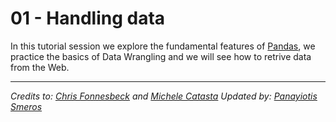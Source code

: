 # 01 - Handling data

In this tutorial session we explore the fundamental features of [Pandas](http://pandas.pydata.org/), we practice the basics of Data Wrangling and we will see how to retrive data from the Web.

---

*Credits to: [Chris Fonnesbeck](https://github.com/fonnesbeck)  and [Michele Catasta](https://github.com/pirroh)*
*Updated by: [Panayiotis Smeros](https://github.com/psmeros)*
